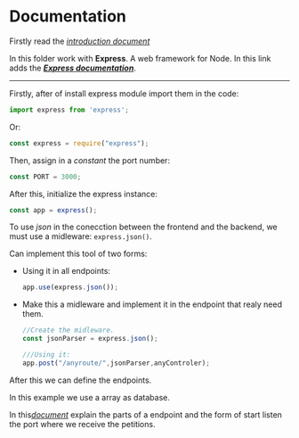 # Documentation

Firstly read the [_introduction document_](Introduction.md)

In this folder work with __Express__. A web framework for Node. In this link adds the [___Express documentation___](https://expressjs.com/en/starter/hello-world.html).

---

Firstly, after of install express module import them in the code:
```javascript
import express from 'express';
```
Or:
```javascript
const express = require("express");
```
Then, assign in a _constant_ the port number:
```javascript
const PORT = 3000;
```
After this, initialize the express instance:
```javascript
const app = express();
```
To use _json_ in the conecction between the frontend and the backend, we must use a midleware: `express.json()`.

Can implement this tool of two forms:

* Using it in all endpoints:
    ```js
    app.use(express.json()); 
    ```
* Make this a midleware and implement it in the endpoint that realy need them.
    ```js
    //Create the midleware.
    const jsonParser = express.json(); 
    
    ///Using it:
    app.post("/anyroute/",jsonParser,anyControler); 
    ```

After this we can define the endpoints.

In this example we use a array as database. 

In this[_document_](index.mjs) explain the parts of a endpoint and the form of start listen the port where we receive the petitions.

